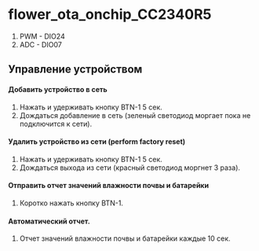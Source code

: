 # flower_ota_onchip_CC2340R5
   1. PWM - DIO24
   2. ADC - DIO07
## Управление устройством
#### Добавить устройство в сеть
   1. Нажать и удерживать кнопку BTN-1 5 сек.
   2. Дождаться добавление в сеть (зеленый светодиод моргает пока не подключится к сети).
#### Удалить устройство из сети (perform factory reset) 
   1. Нажать и удерживать кнопку BTN-1 5 сек.
   3. Дождаться выхода из сети (красный светодиод моргнет 3 раза).
#### Отправить отчет значений влажности почвы и батарейки
   1. Коротко нажать кнопку BTN-1.
#### Автоматический отчет.
   1. Отчет значений влажности почвы и батарейки каждые 10 сек.
       
